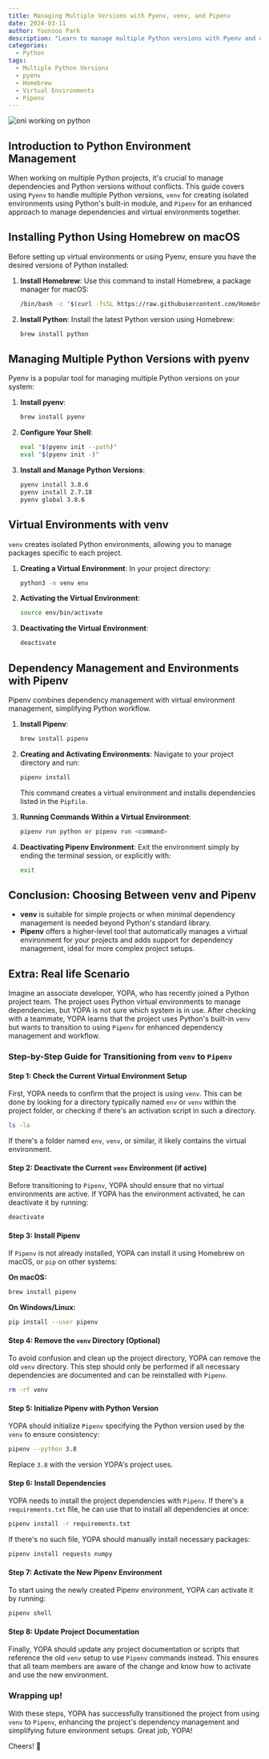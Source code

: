 ```yaml
---
title: Managing Multiple Versions with Pyenv, venv, and Pipenv
date: 2024-03-11
author: Yoonsoo Park
description: "Learn to manage multiple Python versions with Pyenv and create isolated project environments using both venv and Pipenv, understanding their distinct roles in Python development."
categories:
  - Python
tags:
  - Multiple Python Versions
  - pyenv
  - Homebrew
  - Virtual Environments
  - Pipenv
---
```


![oni working on python](images/oni-python-1.webp)

## Introduction to Python Environment Management

When working on multiple Python projects, it's crucial to manage dependencies and Python versions without conflicts. This guide covers using `Pyenv` to handle multiple Python versions, `venv` for creating isolated environments using Python's built-in module, and `Pipenv` for an enhanced approach to manage dependencies and virtual environments together.

## Installing Python Using Homebrew on macOS

Before setting up virtual environments or using Pyenv, ensure you have the desired versions of Python installed:

1. **Install Homebrew**: Use this command to install Homebrew, a package manager for macOS:

   ```bash
   /bin/bash -c "$(curl -fsSL https://raw.githubusercontent.com/Homebrew/install/HEAD/install.sh)"
   ```

2. **Install Python**: Install the latest Python version using Homebrew:
   ```bash
   brew install python
   ```

## Managing Multiple Python Versions with pyenv

Pyenv is a popular tool for managing multiple Python versions on your system:

1. **Install pyenv**:

   ```bash
   brew install pyenv
   ```

2. **Configure Your Shell**:

   ```bash
   eval "$(pyenv init --path)"
   eval "$(pyenv init -)"
   ```

3. **Install and Manage Python Versions**:
   ```bash
   pyenv install 3.8.6
   pyenv install 2.7.18
   pyenv global 3.8.6
   ```

## Virtual Environments with venv

`venv` creates isolated Python environments, allowing you to manage packages specific to each project.

1. **Creating a Virtual Environment**: In your project directory:

   ```bash
   python3 -m venv env
   ```

2. **Activating the Virtual Environment**:

   ```bash
   source env/bin/activate
   ```

3. **Deactivating the Virtual Environment**:
   ```bash
   deactivate
   ```

## Dependency Management and Environments with Pipenv

Pipenv combines dependency management with virtual environment management, simplifying Python workflow.

1. **Install Pipenv**:

   ```bash
   brew install pipenv
   ```

2. **Creating and Activating Environments**:
   Navigate to your project directory and run:

   ```bash
   pipenv install
   ```

   This command creates a virtual environment and installs dependencies listed in the `Pipfile`.

3. **Running Commands Within a Virtual Environment**:

   ```bash
   pipenv run python or pipenv run <command>
   ```

4. **Deactivating Pipenv Environment**:
   Exit the environment simply by ending the terminal session, or explicitly with:
   ```bash
   exit
   ```

## Conclusion: Choosing Between venv and Pipenv

- **venv** is suitable for simple projects or when minimal dependency management is needed beyond Python's standard library.
- **Pipenv** offers a higher-level tool that automatically manages a virtual environment for your projects and adds support for dependency management, ideal for more complex project setups.

## Extra: Real life Scenario

Imagine an associate developer, YOPA, who has recently joined a Python project team. The project uses Python virtual environments to manage dependencies, but YOPA is not sure which system is in use. After checking with a teammate, YOPA learns that the project uses Python's built-in `venv` but wants to transition to using `Pipenv` for enhanced dependency management and workflow.

### Step-by-Step Guide for Transitioning from `venv` to `Pipenv`

#### Step 1: Check the Current Virtual Environment Setup

First, YOPA needs to confirm that the project is using `venv`. This can be done by looking for a directory typically named `env` or `venv` within the project folder, or checking if there's an activation script in such a directory.

```bash
ls -la
```

If there's a folder named `env`, `venv`, or similar, it likely contains the virtual environment.

#### Step 2: Deactivate the Current `venv` Environment (if active)

Before transitioning to `Pipenv`, YOPA should ensure that no virtual environments are active. If YOPA has the environment activated, he can deactivate it by running:

```bash
deactivate
```

#### Step 3: Install Pipenv

If `Pipenv` is not already installed, YOPA can install it using Homebrew on macOS, or `pip` on other systems:

**On macOS:**

```bash
brew install pipenv
```

**On Windows/Linux:**

```bash
pip install --user pipenv
```

#### Step 4: Remove the `venv` Directory (Optional)

To avoid confusion and clean up the project directory, YOPA can remove the old `venv` directory. This step should only be performed if all necessary dependencies are documented and can be reinstalled with `Pipenv`.

```bash
rm -rf venv
```

#### Step 5: Initialize Pipenv with Python Version

YOPA should initialize `Pipenv` specifying the Python version used by the `venv` to ensure consistency:

```bash
pipenv --python 3.8
```

Replace `3.8` with the version YOPA's project uses.

#### Step 6: Install Dependencies

YOPA needs to install the project dependencies with `Pipenv`. If there's a `requirements.txt` file, he can use that to install all dependencies at once:

```bash
pipenv install -r requirements.txt
```

If there's no such file, YOPA should manually install necessary packages:

```bash
pipenv install requests numpy
```

#### Step 7: Activate the New Pipenv Environment

To start using the newly created Pipenv environment, YOPA can activate it by running:

```bash
pipenv shell
```

#### Step 8: Update Project Documentation

Finally, YOPA should update any project documentation or scripts that reference the old `venv` setup to use `Pipenv` commands instead. This ensures that all team members are aware of the change and know how to activate and use the new environment.

### Wrapping up!

With these steps, YOPA has successfully transitioned the project from using `venv` to `Pipenv`, enhancing the project's dependency management and simplifying future environment setups. Great job, YOPA!

Cheers! 🍺
